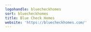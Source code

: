 ```yaml
---
logohandle: bluecheckhomes
sort: bluecheckhomes
title: Blue Check Homes
website: 'https://bluecheckhomes.com/'
---
```


